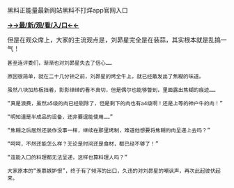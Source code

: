 黑料正能量最新网站黑料不打烊app官网入口


**<a href="http://www.baidu.com/link?url=7_xtFUWki7hexbSrF9U18DvNUoYAjH8P5i8sQYawypq&wd">→→最/新/观/看/入/口←←</a>**


但是在观众席上，大家的主流观点是，刘昴星完全是在装蒜，其实根本就是乱搞一气！

    甚至连评委们，渐渐也对刘昴星失去了信心……

    原因很简单，就在二十几分钟之前，刘昴星的烤全牛上，就已经散发出了焦糊的味道。

    虽然八块加热板挡着，影影绰绰的看不真切，但是偶尔也能够瞥到，里面露出焦糊的痕迹……

    “真是浪费，虽然a5级的肉已经剔除了，但是剩下的肉也有a4级啊！还是上等的神户牛的肉！”

    “明知道是半成品的设备，还非要逞能使用……”

    “焦糊之后居然还装作没事一样，继续在那里烤制，难道他想要将焦糊的肉呈递上去吗？”

    “呵呵，不然还能怎么样？无论是时间还是食材，都已经不够了！”

    “连能入口的料理都无法呈递，这样也算料理人吗？”

    大家原本的“羡慕嫉妒恨”，终于有了倾泻的出口，久违的对刘昴星的嘲讽声，再次此起彼伏起来。

